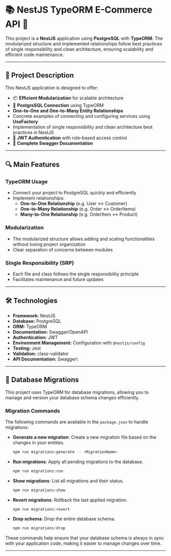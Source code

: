 # 📚 NestJS TypeORM E-Commerce API 🚀

This project is a **NestJS** application using **PostgreSQL** with **TypeORM**. The modularized structure and implemented relationships follow best practices of single responsibility and clean architecture, ensuring scalability and efficient code maintenance.

---

## 📖 Project Description

This NestJS application is designed to offer:

- 📦 **Efficient Modularization** for scalable architecture
- 🔗 **PostgreSQL Connection** using TypeORM
- **One-to-One and One-to-Many Entity Relationships**
- Concrete examples of connecting and configuring services using **UseFactory**
- Implementation of single responsibility and clean architecture best practices in NestJS
- 🔐 **JWT Authentication** with role-based access control
- 📝 **Complete Swagger Documentation**

---

## 🔍 Main Features

### TypeORM Usage
- Connect your project to PostgreSQL quickly and efficiently
- Implement relationships:
  - **One-to-One Relationship** (e.g. User ↔ Customer)
  - **One-to-Many Relationship** (e.g. Order ↔ OrderItems)
  - **Many-to-One Relationship** (e.g. OrderItem ↔ Product)

### Modularization
- The modularized structure allows adding and scaling functionalities without losing project organization
- Clear separation of concerns between modules

### Single Responsibility (SRP)
- Each file and class follows the single responsibility principle
- Facilitates maintenance and future updates

---

## 🛠 Technologies

- **Framework:** NestJS
- **Database:** PostgreSQL
- **ORM:** TypeORM
- **Documentation:** Swagger/OpenAPI
- **Authentication:** JWT
- **Environment Management:** Configuration with `@nestjs/config`
- **Testing:** Jest
- **Validation:** class-validator
- **API Documentation:** Swagger\
  
---

## 🔄 Database Migrations

This project uses TypeORM for database migrations, allowing you to manage and version your database schema changes efficiently.

### Migration Commands

The following commands are available in the `package.json` to handle migrations:

- **Generate a new migration**: Create a new migration file based on the changes in your entities.
  ```bash
  npm run migrations:generate -- <MigrationName>
  ```

- **Run migrations**: Apply all pending migrations to the database.
  ```bash
  npm run migrations:run
  ```

- **Show migrations**: List all migrations and their status.
  ```bash
  npm run migrations:show
  ```

- **Revert migrations**: Rollback the last applied migration.
  ```bash
  npm run migrations:revert
  ```

- **Drop schema**: Drop the entire database schema.
  ```bash
  npm run migrations:drop
  ```

These commands help ensure that your database schema is always in sync with your application code, making it easier to manage changes over time.

---
